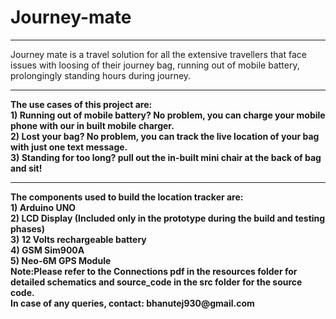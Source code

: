 # Journey-mate
<hr>
Journey mate is a travel solution for all the extensive travellers that face issues with loosing of their journey bag, running out of mobile battery, prolongingly standing hours during journey.
<br>
<hr>
<b>The use cases of this project are:<b>
<br>
1) Running out of mobile battery? No problem, you can charge your mobile phone with our in built mobile charger.
<br>
2) Lost your bag? No problem, you can track the live location of your bag with just one text message.
<br>
3) Standing for too long? pull out the in-built mini chair at the back of bag and sit!
<br>
<hr>
<b>The components used to build the location tracker are:<b>
<br>
1) Arduino UNO 
<br>
2) LCD Display (Included only in the prototype during the build and testing phases)
<br>
3) 12 Volts rechargeable battery
<br>
4) GSM Sim900A
<br>
5) Neo-6M GPS Module
<br>
<b>Note:<b>Please refer to the Connections pdf in the resources folder for detailed schematics and source_code in the src folder for the source code.
<br>
In case of any queries, contact: <b>bhanutej930@gmail.com<b>
